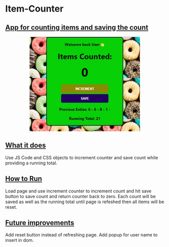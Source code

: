 # Item-Counter

## <ins>App for counting items and saving the count

<p align="center">
  <img width="350" height="300" src="ItemCounterScrShot.jpg"
</p>

## <ins>What it does

Use JS Code and CSS objects to increment counter and save count while providing a running total.

## <ins>How to Run

Load page and use increment counter to increment count and hit save button to save count and return counter back to zero.  Each count will be saved as well as the running total until page is refeshed then all items will be reset.

## <ins>Future improvements

Add reset button instead of refreshing page.  Add popup for user name to insert in dom.

